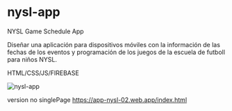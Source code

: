 # nysl-app
NYSL Game Schedule App

Diseñar una aplicación para dispositivos móviles con la información de las fechas de los eventos y programación de los juegos de la escuela de futboll para niños NYSL. 

HTML/CSS/JS/FIREBASE


![nysl-app](https://user-images.githubusercontent.com/48371387/84106986-ef49ea80-a9f2-11ea-8ce9-9c2a841a195b.png)



version no singlePage
https://app-nysl-02.web.app/index.html
